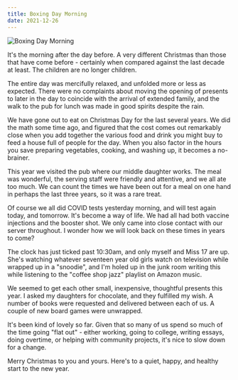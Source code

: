 ```yaml
---
title: Boxing Day Morning
date: 2021-12-26
---
```


![Boxing Day Morning](https://source.unsplash.com/2aFp6EWWs58/1600x900)

It's the morning after the day before. A very different Christmas than those that have come before - certainly when compared against the last decade at least. The children are no longer children.

The entire day was mercifully relaxed, and unfolded more or less as expected. There were no complaints about moving the opening of presents to later in the day to coincide with the arrival of extended family, and the walk to the pub for lunch was made in good spirits despite the rain.

We have gone out to eat on Christmas Day for the last several years. We did the math some time ago, and figured that the cost comes out remarkably close when you add together the various food and drink you might buy to feed a house full of people for the day. When you also factor in the hours you save preparing vegetables, cooking, and washing up, it becomes a no-brainer.

This year we visited the pub where our middle daughter works. The meal was wonderful, the serving staff were friendly and attentive, and we all ate too much. We can count the times we have been out for a meal on one hand in perhaps the last three years, so it was a rare treat.

Of course we all did COVID tests yesterday morning, and will test again today, and tomorrow. It's become a way of life. We had all had both vaccine injections and the booster shot. We only came into close contact with our server throughout. I wonder how we will look back on these times in years to come?

The clock has just ticked past 10:30am, and only myself and Miss 17 are up. She's watching whatever seventeen year old girls watch on television while wrapped up in a "snoodie", and I'm holed up in the junk room writing this while listening to the "coffee shop jazz" playlist on Amazon music.

We seemed to get each other small, inexpensive, thoughtful presents this year. I asked my daughters for chocolate, and they fulfilled my wish. A number of books were requested and delivered between each of us. A couple of new board games were unwrapped.

It's been kind of lovely so far. Given that so many of us spend so much of the time going "flat out" - either working, going to college, writing essays, doing overtime, or helping with community projects, it's nice to slow down for a change.

Merry Christmas to you and yours. Here's to a quiet, happy, and healthy start to the new year.
